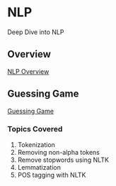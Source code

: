 # NLP
Deep Dive into NLP

## Overview
[NLP Overview](Overview%20of%20NLP.pdf)

## Guessing Game
[Guessing Game](02_Guessing_Game)

### Topics Covered
1. Tokenization
2. Removing non-alpha tokens
2. Remove stopwords using NLTK
3. Lemmatization
4. POS tagging with NLTK
